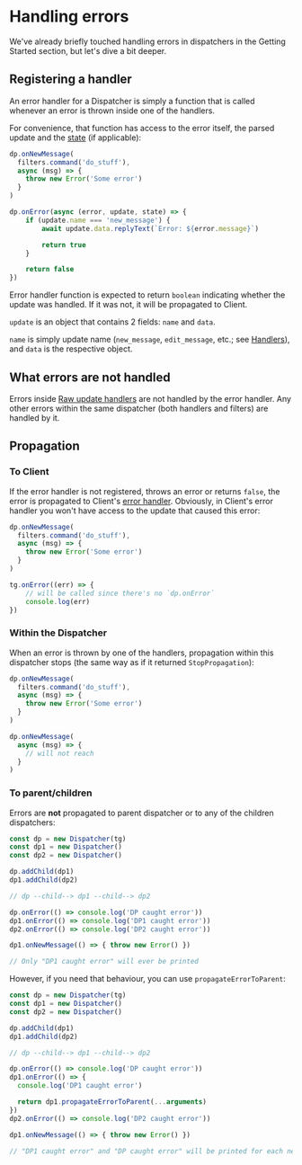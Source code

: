 # Handling errors

We've already briefly touched handling errors
in dispatchers in the Getting Started section,
but let's dive a bit deeper.

## Registering a handler

An error handler for a Dispatcher is simply a function
that is called whenever an error is thrown inside
one of the handlers.

For convenience, that function has access to the error itself,
the parsed update and the [state](./state) (if applicable):

```ts
dp.onNewMessage(
  filters.command('do_stuff'),
  async (msg) => {
    throw new Error('Some error')
  }
)

dp.onError(async (error, update, state) => {
    if (update.name === 'new_message') {
        await update.data.replyText(`Error: ${error.message}`)

        return true
    }

    return false
})
```

Error handler function is expected to return `boolean` indicating whether
the update was handled. If it was not, it will be propagated to Client.

`update` is an object that contains 2 fields: `name` and `data`.

`name` is simply update name (`new_message`, `edit_message`, etc.;
see [Handlers](handlers.html)), and `data` is the respective object.


## What errors are not handled

Errors inside [Raw update handlers](handlers.html#raw-updates) are not handled
by the error handler. Any other errors within the same dispatcher
(both handlers and filters) are handled by it.

## Propagation

### To Client

If the error handler is not registered, throws an error or returns `false`,
the error is propagated to Client's [error handler](../intro/errors.html#client-errors).
Obviously, in Client's error handler you won't have access to the update
that caused this error:

```ts
dp.onNewMessage(
  filters.command('do_stuff'),
  async (msg) => {
    throw new Error('Some error')
  }
)

tg.onError((err) => {
    // will be called since there's no `dp.onError`
    console.log(err)
})
```

### Within the Dispatcher

When an error is thrown by one of the handlers, propagation within this
dispatcher stops (the same way as if it returned `StopPropagation`):

```ts
dp.onNewMessage(
  filters.command('do_stuff'),
  async (msg) => {
    throw new Error('Some error')
  }
)

dp.onNewMessage(
  async (msg) => {
    // will not reach
  }
)
```

### To parent/children

Errors are **not** propagated to parent dispatcher or to any of the children
dispatchers:

```ts
const dp = new Dispatcher(tg)
const dp1 = new Dispatcher()
const dp2 = new Dispatcher()

dp.addChild(dp1)
dp1.addChild(dp2)

// dp --child--> dp1 --child--> dp2

dp.onError(() => console.log('DP caught error'))
dp1.onError(() => console.log('DP1 caught error'))
dp2.onError(() => console.log('DP2 caught error'))

dp1.onNewMessage(() => { throw new Error() })

// Only "DP1 caught error" will ever be printed
```

However, if you need that behaviour, you can use `propagateErrorToParent`:

```ts
const dp = new Dispatcher(tg)
const dp1 = new Dispatcher()
const dp2 = new Dispatcher()

dp.addChild(dp1)
dp1.addChild(dp2)

// dp --child--> dp1 --child--> dp2

dp.onError(() => console.log('DP caught error'))
dp1.onError(() => {
  console.log('DP1 caught error')

  return dp1.propagateErrorToParent(...arguments)
})
dp2.onError(() => console.log('DP2 caught error'))

dp1.onNewMessage(() => { throw new Error() })

// "DP1 caught error" and "DP caught error" will be printed for each new message
```


